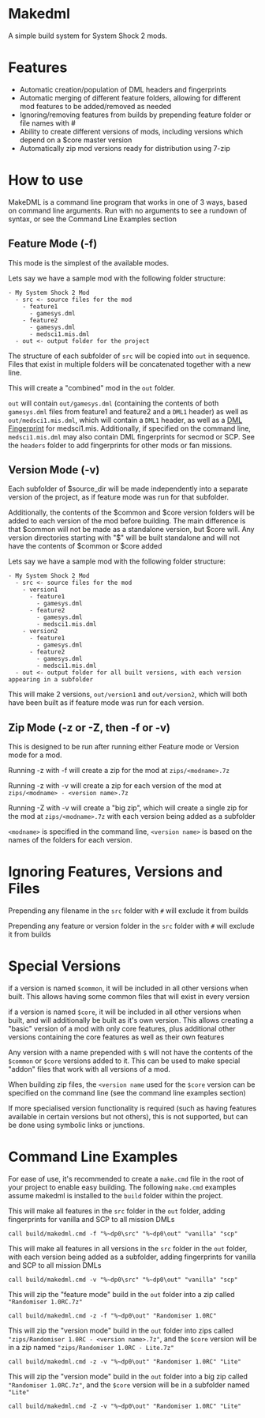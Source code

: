 # Makedml
A simple build system for System Shock 2 mods.

# Features

- Automatic creation/population of DML headers and fingerprints
- Automatic merging of different feature folders, allowing for different mod features to be added/removed as needed
- Ignoring/removing features from builds by prepending feature folder or file names with #
- Ability to create different versions of mods, including versions which depend on a $core master version
- Automatically zip mod versions ready for distribution using 7-zip

# How to use

MakeDML is a command line program that works in one of 3 ways, based on command line arguments. Run with no arguments to see a rundown of syntax, or see the Command Line Examples section

## Feature Mode (-f)

This mode is the simplest of the available modes.

Lets say we have a sample mod with the following folder structure:

```
- My System Shock 2 Mod
  - src <- source files for the mod
    - feature1
      - gamesys.dml
    - feature2
      - gamesys.dml
      - medsci1.mis.dml
  - out <- output folder for the project
```

The structure of each subfolder of ```src``` will be copied into ```out``` in sequence.
Files that exist in multiple folders will be concatenated together with a new line.

This will create a "combined" mod in the ```out``` folder.

```out``` will contain ```out/gamesys.dml``` (containing the contents of both ```gamesys.dml``` files from feature1 and feature2 and a ```DML1``` header)
as well as ```out/medsci1.mis.dml```, which will contain a ```DML1``` header, as well as a [DML Fingerprint](https://www.systemshock.org/index.php?topic=6821.0) for medsci1.mis.
Additionally, if specified on the command line, ```medsci1.mis.dml``` may also contain DML fingerprints for secmod or SCP.
See the ```headers``` folder to add fingerprints for other mods or fan missions.

## Version Mode (-v)

Each subfolder of $source_dir will be made independently into a separate version of the project,
as if feature mode was run for that subfolder.

Additionally, the contents of the $common and $core version folders will be added to each version of the mod before building.
The main difference is that $common will not be made as a standalone version, but $core will.
Any version directories starting with "$" will be built standalone and will not have the contents of $common or $core added

Lets say we have a sample mod with the following folder structure:

```
- My System Shock 2 Mod
  - src <- source files for the mod
    - version1
      - feature1
        - gamesys.dml
      - feature2
        - gamesys.dml
        - medsci1.mis.dml
    - version2
      - feature1
        - gamesys.dml
      - feature2
        - gamesys.dml
        - medsci1.mis.dml
  - out <- output folder for all built versions, with each version appearing in a subfolder
```

This will make 2 versions, ```out/version1``` and ```out/version2```, which will both have been built as if feature mode was run for each version.

## Zip Mode (-z or -Z, then -f or -v)

This is designed to be run after running either Feature mode or Version mode for a mod.

Running -z with -f will create a zip for the mod at ```zips/<modname>.7z```

Running -z with -v will create a zip for each version of the mod at ```zips/<modname> - <version name>.7z```

Running -Z with -v will create a "big zip", which will create a single zip for the mod at ```zips/<modname>.7z``` with each version being added as a subfolder

```<modname>``` is specified in the command line, ```<version name>``` is based on the names of the folders for each version.

# Ignoring Features, Versions and Files

Prepending any filename in the ```src``` folder with ```#``` will exclude it from builds

Prepending any feature or version folder in the ```src``` folder with ```#``` will exclude it from builds

# Special Versions

if a version is named ```$common```, it will be included in all other versions when built. This allows having some common files that will exist in every version

if a version is named ```$core```, it will be included in all other versions when built, and will additionally be built as it's own version.
This allows creating a "basic" version of a mod with only core features, plus additional other versions containing the core features as well as their own features

Any version with a name prepended with ```$``` will not have the contents of the ```$common``` or ```$core``` versions added to it. This can be used to make special "addon" files that work with all versions of a mod.

When building zip files, the ```<version name``` used for the ```$core``` version can be specified on the command line (see the command line examples section)

If more specialised version functionality is required (such as having features available in certain versions but not others), this is not supported, but can be done using symbolic links or junctions.

# Command Line Examples

For ease of use, it's recommended to create a ```make.cmd``` file in the root of your project to enable easy building. The following ```make.cmd``` examples assume makedml is installed to the ```build``` folder within the project.

This will make all features in the ```src``` folder in the ```out``` folder, adding fingerprints for vanilla and SCP to all mission DMLs
```
call build/makedml.cmd -f "%~dp0\src" "%~dp0\out" "vanilla" "scp"
```

This will make all features in all versions in the ```src``` folder in the ```out``` folder, with each version being added as a subfolder, adding fingerprints for vanilla and SCP to all mission DMLs
```
call build/makedml.cmd -v "%~dp0\src" "%~dp0\out" "vanilla" "scp"
```

This will zip the "feature mode" build in the ```out``` folder into a zip called ```"Randomiser 1.0RC.7z"```
```
call build/makedml.cmd -z -f "%~dp0\out" "Randomiser 1.0RC"
```

This will zip the "version mode" build in the ```out``` folder into zips called ```"zips/Randomiser 1.0RC - <version name>.7z"```, and the ```$core``` version will be in a zip named ```"zips/Randomiser 1.0RC - Lite.7z"```
```
call build/makedml.cmd -z -v "%~dp0\out" "Randomiser 1.0RC" "Lite"
```

This will zip the "version mode" build in the ```out``` folder into a big zip called ```"Randomiser 1.0RC.7z"```, and the ```$core``` version will be in a subfolder named ```"Lite"```
```
call build/makedml.cmd -Z -v "%~dp0\out" "Randomiser 1.0RC" "Lite"
```
